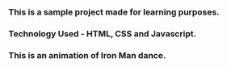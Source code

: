 ### This is a sample project made for learning purposes.
### Technology Used - HTML, CSS and Javascript.

### This is an animation of Iron Man dance.

[Instagram]:
[Discor]